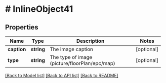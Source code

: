 # # InlineObject41

## Properties

Name | Type | Description | Notes
------------ | ------------- | ------------- | -------------
**caption** | **string** | The image caption | [optional]
**type** | **string** | The type of image (picture/floorPlan/epc/map) | [optional]

[[Back to Model list]](../../README.md#models) [[Back to API list]](../../README.md#endpoints) [[Back to README]](../../README.md)
